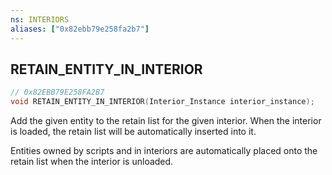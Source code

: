```yaml
---
ns: INTERIORS
aliases: ["0x82ebb79e258fa2b7"]
---
```

## RETAIN_ENTITY_IN_INTERIOR

```c
// 0x82EBB79E258FA2B7
void RETAIN_ENTITY_IN_INTERIOR(Interior_Instance interior_instance);
```

Add the given entity to the retain list for the given interior. When the interior is loaded, the retain list will be automatically inserted into it.

Entities owned by scripts and in interiors are automatically placed onto the retain list when the interior is unloaded.

